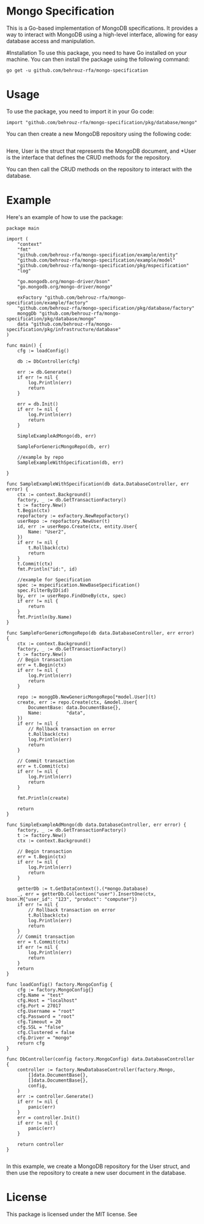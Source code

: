# Mongo Specification
This is a Go-based implementation of MongoDB specifications. It provides a way to interact with MongoDB using a high-level interface, allowing for easy database access and manipulation.

#Installation
To use this package, you need to have Go installed on your machine. You can then install the package using the following command:

```
go get -u github.com/behrouz-rfa/mongo-specification
```

# Usage
To use the package, you need to import it in your Go code:
```
import "github.com/behrouz-rfa/mongo-specification/pkg/database/mongo"
```

You can then create a new MongoDB repository using the following code:

```repo := mongo.NewRepo[*User, User](t2)

```

Here, User is the struct that represents the MongoDB document, and *User is the interface that defines the CRUD methods for the repository.

You can then call the CRUD methods on the repository to interact with the database.


# Example
Here's an example of how to use the package:
```
package main

import (
	"context"
	"fmt"
	"github.com/behrouz-rfa/mongo-specification/example/entity"
	"github.com/behrouz-rfa/mongo-specification/example/model"
	"github.com/behrouz-rfa/mongo-specification/pkg/mspecification"
	"log"

	"go.mongodb.org/mongo-driver/bson"
	"go.mongodb.org/mongo-driver/mongo"

	exFactory "github.com/behrouz-rfa/mongo-specification/example/factory"
	"github.com/behrouz-rfa/mongo-specification/pkg/database/factory"
	monggDb "github.com/behrouz-rfa/mongo-specification/pkg/database/mongo"
	data "github.com/behrouz-rfa/mongo-specification/pkg/infrastructure/database"
)

func main() {
	cfg := loadConfig()

	db := DbController(cfg)

	err := db.Generate()
	if err != nil {
		log.Println(err)
		return
	}

	err = db.Init()
	if err != nil {
		log.Println(err)
		return
	}

	SimpleExampleAdMongo(db, err)

	SampleForGenericMongoRepo(db, err)

	//example by repo
	SampleExampleWithSpecification(db, err)

}

func SampleExampleWithSpecification(db data.DatabaseController, err error) {
	ctx := context.Background()
	factory, _ := db.GetTransactionFactory()
	t := factory.New()
	t.Begin(ctx)
	repofactory := exFactory.NewRepoFactory()
	userRepo := repofactory.NewUser(t)
	id, err := userRepo.Create(ctx, entity.User{
		Name: "User2",
	})
	if err != nil {
		t.Rollback(ctx)
		return
	}
	t.Commit(ctx)
	fmt.Println("id:", id)

	//example for Specification
	spec := mspecification.NewBaseSpecification()
	spec.FilterByID(id)
	by, err := userRepo.FindOneBy(ctx, spec)
	if err != nil {
		return
	}
	fmt.Println(by.Name)
}

func SampleForGenericMongoRepo(db data.DatabaseController, err error) {
	ctx := context.Background()
	factory, _ := db.GetTransactionFactory()
	t := factory.New()
	// Begin transaction
	err = t.Begin(ctx)
	if err != nil {
		log.Println(err)
		return
	}

	repo := monggDb.NewGenericMongoRepo[*model.User](t)
	create, err := repo.Create(ctx, &model.User{
		DocumentBase: data.DocumentBase{},
		Name:         "data",
	})
	if err != nil {
		// Rollback transaction on error
		t.Rollback(ctx)
		log.Println(err)
		return
	}

	// Commit transaction
	err = t.Commit(ctx)
	if err != nil {
		log.Println(err)
		return
	}

	fmt.Println(create)

	return
}

func SimpleExampleAdMongo(db data.DatabaseController, err error) {
	factory, _ := db.GetTransactionFactory()
	t := factory.New()
	ctx := context.Background()

	// Begin transaction
	err = t.Begin(ctx)
	if err != nil {
		log.Println(err)
		return
	}

	getterDb := t.GetDataContext().(*mongo.Database)
	_, err = getterDb.Collection("user").InsertOne(ctx, bson.M{"user_id": "123", "product": "computer"})
	if err != nil {
		// Rollback transaction on error
		t.Rollback(ctx)
		log.Println(err)
		return
	}
	// Commit transaction
	err = t.Commit(ctx)
	if err != nil {
		log.Println(err)
		return
	}
	return
}

func loadConfig() factory.MongoConfig {
	cfg := factory.MongoConfig{}
	cfg.Name = "test"
	cfg.Host = "localhost"
	cfg.Port = 27017
	cfg.Username = "root"
	cfg.Password = "root"
	cfg.Timeout = 20
	cfg.SSL = "false"
	cfg.Clustered = false
	cfg.Driver = "mongo"
	return cfg
}

func DbController(config factory.MongoConfig) data.DatabaseController {
	controller := factory.NewDatabaseController(factory.Mongo,
		[]data.DocumentBase{},
		[]data.DocumentBase{},
		config,
	)
	err := controller.Generate()
	if err != nil {
		panic(err)
	}
	err = controller.Init()
	if err != nil {
		panic(err)
	}

	return controller
}


```
In this example, we create a MongoDB repository for the User struct, and then use the repository to create a new user document in the database.

# License
This package is licensed under the MIT license. See
